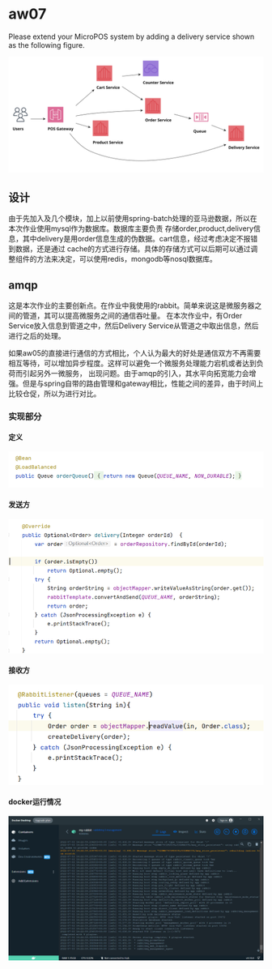  # aw07

Please extend your MicroPOS system by adding a delivery service shown as the following figure.

![](10-pos.svg)

## 设计
由于先加入及几个模块，加上以前使用spring-batch处理的亚马逊数据，所以在本次作业使用mysql作为数据库。数据库主要负责
存储order,product,delivery信息，其中delivery是用order信息生成的伪数据。cart信息，经过考虑决定不报错到数据，还是通过
cache的方式进行存储。具体的存储方式可以后期可以通过调整组件的方法来决定，可以使用redis，mongodb等nosql数据库。

## amqp
这是本次作业的主要创新点。在作业中我使用的rabbit。简单来说这是微服务器之间的管道，其可以提高微服务之间的通信吞吐量。
在本次作业中，有Order Service放入信息到管道之中，然后Delivery Service从管道之中取出信息，然后进行之后的处理。

如果aw05的直接进行通信的方式相比，个人认为最大的好处是通信双方不再需要相互等待，可以增加异步程度。这样可以避免一个微服务处理能力宕机或者达到负荷而引起另外一微服务，
出现问题。由于amqp的引入，其水平向拓宽能力会增强。但是与spring自带的路由管理和gateway相比，性能之间的差异，由于时间上比较仓促，所以为进行对比。

### 实现部分
#### 定义
![img_2.png](img_2.png)

#### 发送方
![img_1.png](img_1.png)
#### 接收方
![img.png](img.png)
#### docker运行情况
![img_3.png](img_3.png)